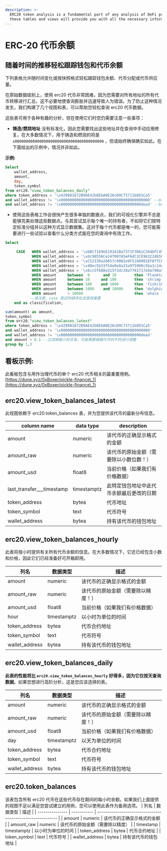 ```yaml
---
description: >-
  ERC20 token analysis is a fundamental part of any analysis of DeFi products,
  these tables and views will provide you with all the necessary information.
---
```


# ERC-20 代币余额

## 随着时间的推移轻松跟踪钱包和代币余额

下列表格允许随时间变化或按快照格式轻松跟踪钱包余额、代币分配或代币供应量。

在原始数据级别上，使用 erc20 代币非常困难，因为您需要对所有地址的所有代币转移进行汇总。这不必要地使查询膨胀并迅速导致人为错误。为了防止这种情况发生，我们构建了几个视图和表，可以帮助您轻松查询 erc20 代币数据。

这些表可用于各种有趣的分析，但在使用它们时您仍需要注意一些事项：

* **铸造/燃烧地址** 没有标准化，因此您需要找出这些地址并在查询中手动应用修复。在大多数情况下，用于铸造和燃烧的将是 `x0000000000000000000000000000000000000000` ，但请始终确保确实如此。在下面给出的示例中，情况并非如此。

**示例:**

```sql
Select 
    wallet_address, 
    amount,
    day,
    token_symbol
from erc20."view_token_balances_daily"
where token_address = '\x429881672B9AE42b8EbA0E26cD9C73711b891Ca5'
and wallet_address != '\x0000000000000000000000000000000000000000' --mint address
and wallet_address != '\x000000000000000000000000000000000000dead' --burn address
```

* 使用这些表格工作会很快产生很多单独的数据点，我们的可视化引擎并不总是能够完美处理这些数据点。与其尝试显示每个唯一的持有者，不如将它们按特定标准分组并以这种方式显示数据集。这对于每个代币都是唯一的，您可能需要进行一些试验以查看什么分类方式能在您的查询中有效工作。

```sql
Select 

     CASE   WHEN wallet_address = '\xbBCf169eE191A1Ba7371F30A1C344bFC498b29Cf' then 'dill'
            WHEN wallet_address = '\xdc98556Ce24f007A5eF6dC1CE96322d65832A819' then 'uniswap'
            WHEN wallet_address = '\xC52139a20A57c9002e9F5188901EF0ffC63c7205' then 'smart_treasury'
            WHEN wallet_address = '\x40ec5b33f54e0e8a33a975908c5ba1c14e5bbbdf' then 'polygon'
            WHEN wallet_address = '\x6cc5f688a315f3dc28a7781717a9a798a59fda7b' then 'OKEX'
            WHEN amount     between  0      and 10        then 'Plankton(0-10)'
            WHEN amount     between 10     and 100        then 'shrimp(10-100)'
            WHEN amount     between 100    and 1000       then 'fish(100-1,000)'
            WHEN amount     between 1000    and 10000     then 'dolphin(1,000-10,000)'
            WHEN amount     > 10000                       then 'whale (>10000)' 
           --请注意，case 表述的顺序在这里很重要
    end as classification,

sum(amount) as amount,
token_symbol
from erc20."view_token_balances_latest"
where token_address = '\x429881672B9AE42b8EbA0E26cD9C73711b891Ca5'
and wallet_address != '\x0000000000000000000000000000000000000000'
and wallet_address != '\x000000000000000000000000000000000000dead'
and amount > 0.1 --过滤掉极小的交易，可能需要根据代币的不同进行调整
group by 1,3
```

## 看板示例:

此看板包含与用作治理代币的单个 erc20 代币相关的最重要用例。
[https://dune.xyz/0xBoxer/pickle-finance\_1](https://dune.xyz/0xBoxer/pickle-finance\_1)

## erc20.view\_token\_balances\_latest

此视图依赖于 erc20.token\_balances 表，并为您提供该代币的最新分布信息。

| column name                   | data type   | description                                                                                |
| ----------------------------- | ----------- | ------------------------------------------------------------------------------------------ |
| amount                        | numeric     | 该代币的正确显示格式的金额                                                 |
| amount\_raw                   | numeric     |该代币的原始金额（需要除以小数位数！）                                 |
| amount\_usd                   | float8      | 当前价格（如果我们有价格数据）                                           |
| last\_transfer\_\_\_timestamp | timestamptz | 此特定钱包地址中此代币余额最后更改的日期|
| token\_address                | bytea       | 代币地址                                                                      |
| token\_symbol                 | text        | 代币符号                                                                       |
| wallet\_address               | bytea       | 持有该代币的钱包地址                                              |

## erc20.view\_token\_balances\_hourly

此表将按小时提供有关所有代币余额的信息。在大多数情况下，它还已经包含小数和价格，因此它们已经准备好可开箱即用。

| 列名     | 数据类型   | 描述                                                |
| --------------- | ----------- | ---------------------------------------------------------- |
| amount          | numeric     | 该代币的正确显示格式的金额                 |
| amount\_raw     | numeric     | 该代币的原始金额（需要除以精度！） |
| amount\_usd     | float8      | 当前价格（如果我们有价格数据）            |
| hour            | timestamptz | 以小时为单位的时间                        |
| token\_address  | bytea       | 代币合约地址                                        |
| token\_symbol   | text        | 代币符号                                        |
| wallet\_address | bytea       | 持有该代币的钱包地址              |

## erc20.view\_token\_balances\_daily

**此表的性能将比 `erc20.view_token_balances_hourly` 好得多，因为它仅按天查询数据**。如果您想进行高阶分析，这是您应该选择的表。

| 列名     | 数据类型   | 描述                                                |
| --------------- | ----------- | ---------------------------------------------------------- |
| amount          | numeric     | 该代币的正确显示格式的金额                  |
| amount\_raw     | numeric     | 该代币的原始金额（需要除以精度！） |
| amount\_usd     | float8      | 当前价格（如果我们有价格数据）           |
| day             | timestamptz | 以天为单位的时间                        |
| token\_address  | bytea       | 代币合约地址                                 |
| token\_symbol   | text        | 代币符号                                   |
| wallet\_address | bytea       | 持有该代币的钱包地址                |

## erc20.token\_balances

该表包含所有 erc20 代币在这些代币存在期间的每小时余额。如果我们上面提供的视图不足以满足您尝试建立的用例，您可以使用此表作为备用选项。
| 列名     | 数据类型   | 描述                                                |
| --------------- | ----------- | ---------------------------------------------------------- |
| amount          | numeric     | 该代币的正确显示格式的金额                  |
| amount\_raw     | numeric     | 该代币的原始金额（需要除以精度） |
| timestamp       | timestamptz | 以小时为单位的时间                        |
| token\_address  | bytea       | 代币合约地址                                        |
| token\_symbol   | text        | 代币符号                                    |
| wallet\_address | bytea       | 持有该代币的钱包地址               |
